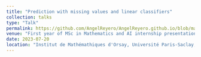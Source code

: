 ```yaml
---
title: "Prediction with missing values and linear classifiers"
collection: talks
type: "Talk"
permalink: https://github.com/AngelReyero/AngelReyero.github.io/blob/master/files/m1_internship_presentation.pdf
venue: "First year of MSc in Mathematics and AI internship presentation"
date: 2023-07-20
location: "Institut de Mathémathiques d'Orsay, Université Paris-Saclay, France"
---
```



